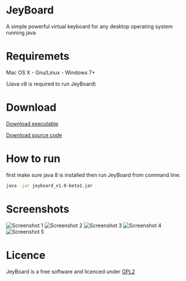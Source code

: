 # JeyBoard
A simple powerful virtual keyboard for any desktop operating system running java

# Requiremets
Mac OS X - Gnu/Linux - Windows 7+

(Java v8 is required to run JeyBoard)

# Download
[Download executable](https://github.com/alireza6677/JeyBoard/raw/master/dist/Jeyboard_v1.0-beta1.jar)

[Download source code](https://github.com/alireza6677/JeyBoard/archive/master.zip)

# How to run
first make sure java 8 is installed then run JeyBoard from command line:

```bash
java -jar jeyboard_v1.0-beta1.jar
```
# Screenshots
![Screenshot 1](https://github.com/alireza6677/JeyBoard/raw/master/screenshot/1.png)
![Screenshot 2](https://github.com/alireza6677/JeyBoard/raw/master/screenshot/2.png)
![Screenshot 3](https://github.com/alireza6677/JeyBoard/raw/master/screenshot/3.png)
![Screenshot 4](https://github.com/alireza6677/JeyBoard/raw/master/screenshot/4.png)
![Screenshot 5](https://github.com/alireza6677/JeyBoard/raw/master/screenshot/5.png)

# Licence
JeyBoard is a free software and licenced under [GPL2](https://github.com/alireza6677/JeyBoard/blob/master/LICENSE)
